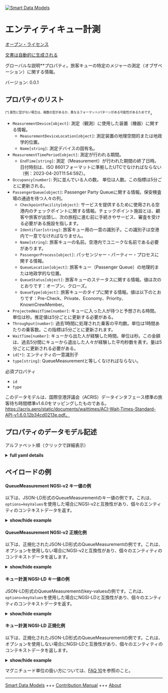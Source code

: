 <!-- 10-Header -->  
[![Smart Data Models](https://smartdatamodels.org/wp-content/uploads/2022/01/SmartDataModels_logo.png "Logo")](https://smartdatamodels.org)  
エンティティキュー計測  
===========<!-- /10-Header -->  
<!-- 15-License -->  
[オープン・ライセンス](https://github.com/smart-data-models//dataModel.ACRIS/blob/master/QueueMeasurement/LICENSE.md)  
[文書は自動的に生成される](https://docs.google.com/presentation/d/e/2PACX-1vTs-Ng5dIAwkg91oTTUdt8ua7woBXhPnwavZ0FxgR8BsAI_Ek3C5q97Nd94HS8KhP-r_quD4H0fgyt3/pub?start=false&loop=false&delayms=3000#slide=id.gb715ace035_0_60)  
<!-- /15-License -->  
<!-- 20-Description -->  
グローバルな説明**プロパティ。旅客キューの特定のメジャーの測定（オブザベーション）に関する情報。  
バージョン: 0.0.1  
<!-- /20-Description -->  
<!-- 30-PropertiesList -->  

## プロパティのリスト  

<sup><sub>[*] 属性に型がない場合は、複数の型があるか、異なるフォーマット/パターンがある可能性があるためです</sub></sup>。  
- `MeasurementDevice[object]`: 測定（観測）に使用した装置（機器）に関する情報。  	- `MeasurementDeviceLocation[object]`: 測定装置の地理空間的または地政学的位置。    
	- `Name[string]`: 測定デバイスの固有名。    
- `MeasurementTimePeriod[object]`: 測定が行われる期間。  	- `EndTime[string]`: 測定（Measurement）が行われた期間の終了日時。日付時刻は、ISO 8601フォーマットに準拠したUTCでなければならない（例：2023-04-20T11:54:59Z）。    
- `Occupancy[number]`: 列に並んでいる人の数。  単位は人数。この指標は5分ごとに更新される。  - `PassengerQueue[object]`: Passenger Party Queueに関する情報。保安検査場の通過を待つ人々の列。  	- `CheckpointFacility[object]`: サービスを提供するために使用される空港内のチェックポイントに関する情報。チェックポイント施設とは、顧客や旅客が出頭し、次の旅程に進む前に手続きやサービス、審査を受ける必要がある施設を指します。    
	- `Identifier[string]`: 旅客キュー用の一意の識別子。この識別子は空港内で一意でなければなりません。    
	- `Name[string]`: 旅客キューの名前。空港内でユニークな名前である必要があります。    
	- `PassengerProcess[object]`: パッセンジャー・パーティー・プロセスに関する情報。    
	- `QueueLocation[object]`: 旅客キュー（Passenger Queue）の地理的または地政学的な位置。    
	- `QueueStatus[object]`: 旅客キューのステータスに関する情報。値は次のとおりです：オープン、クローズ。    
	- `QueueType[object]`: 旅客キューのタイプに関する情報。値は以下のとおりです：Pre-Check、Private、Economy、Priority、KnownCrewMember。    
- `ProjectedWaitTime[number]`: キューに入った人が待つと予想される時間。単位は秒。推定値は5分ごとに更新する必要がある。  - `Throughput[number]`: 過去1時間に処理された乗客の平均数。単位は1時間あたりの乗客数。この指標は5分ごとに更新されます。  - `WaitTime[number]`: キューから出た人が経験した時間。単位は秒。この金額は、過去5分間にキューから退出した人々が経験した平均秒数を表す。量は5分ごとに更新される必要がある。  - `id[*]`: エンティティの一意識別子  - `type[string]`: QueueMeasurementと等しくなければならない。  <!-- /30-PropertiesList -->  
<!-- 35-RequiredProperties -->  
必須プロパティ  
- `id`  - `type`  <!-- /35-RequiredProperties -->  
<!-- 40-RequiredProperties -->  
このデータモデルは、国際空港評議会（ACRIS）データインタフェース標準の旅客待ち時間標準v1.6.0をマッピングしたものである。https://acris.aero/static/documents/waittimes/ACI-Wait-Times-Standard-API-v1.6.0.12b34cd0213e.pdf。  
<!-- /40-RequiredProperties -->  
<!-- 50-DataModelHeader -->  
## プロパティのデータモデル記述  
アルファベット順（クリックで詳細表示）  
<!-- /50-DataModelHeader -->  
<!-- 60-ModelYaml -->  
<details><summary><strong>full yaml details</strong></summary>    
```yaml  
QueueMeasurement:    
  description: Property. Information about the measurements (observations) of particular Measures of a Passenger Queue.    
  properties:    
    MeasurementDevice:    
      description: Information about the device (equipment) used to take measurements (observations).    
      properties:    
        MeasurementDeviceLocation:    
          description: The geospatial or geopolitical location of a Measurement Device.    
          properties:    
            Name:    
              description: Unique name for the location of the Measurement Device.    
              type: string    
              x-ngsi:    
                type: Property    
          type: object    
          x-ngsi:    
            type: Property    
        Name:    
          description: Unique name for the Measurement Device.    
          type: string    
          x-ngsi:    
            type: Property    
      type: object    
      x-ngsi:    
        type: Property    
    MeasurementTimePeriod:    
      description: The time period over which a Measurement is taken.    
      properties:    
        EndTime:    
          description: 'The date and time at the end of the time period over which a Measurement is taken. Date time should be UTC, compliant with ISO 8601 format (e.g. 2023-04-20T11:54:59Z)'    
          type: string    
          x-ngsi:    
            type: Property    
      type: object    
      x-ngsi:    
        type: Property    
    Occupancy:    
      description: The count of people in the queue.  The unit of measure is number of people. This metric is updated every five minutes.    
      type: number    
      x-ngsi:    
        type: Property    
    PassengerQueue:    
      description: Information about the Passenger Party Queue. A line of people waiting to pass through the security checkpoint process.    
      properties:    
        CheckpointFacility:    
          description: 'Information about a Checkpoint in an Airport used to provide services. A Checkpoint facility is any facility where customers and passengers turn up and need to be processed, serviced or screened before proceeding to the next stage of their journey. '    
          properties:    
            CheckpointAreaLocation:    
              description: The geospatial or geopolitical location of a Checkpoint.    
              properties:    
                AirportElevation:    
                  description: 'The height of an Airport, above sea level.'    
                  properties:    
                    AirportElevationUnitOfMeasurement:    
                      description: The unit of measure of the height of an Airport above sea level (FT for foot or M for metre).    
                      properties:    
                        Name:    
                      type: object    
                      x-ngsi:    
                        type: Property    
                    Name:    
                      description: The name of an Airport elevation above sea level.    
                      type: string    
                      x-ngsi:    
                        type: Property    
                    Value:    
                      description: The value of an Airport elevation above sea level.    
                      type: number    
                      x-ngsi:    
                        type: Property    
                  type: object    
                  x-ngsi:    
                    type: Property    
                Latitude:    
                  description: Coordinate of the latitude of the checkpoint area location.    
                  type: number    
                  x-ngsi:    
                    type: Property    
                Longitude:    
                  description: Coordinate of the longitude of the checkpoint area location.    
                  type: number    
                  x-ngsi:    
                    type: Property    
                Name:    
                  description: Unique name for geospatial or geopolitical location of a Checkpoint Area Location.    
                  type: string    
                  x-ngsi:    
                    type: Property    
                Srid:    
                  description: 'A Spatial Reference System Identifier (SRID), to identify the spatial coordinate system definitions'    
                  type: integer    
                  x-ngsi:    
                    type: Property    
                ZoneAreaLocation:    
                  description: The geospatial or geopolitical location of a Queuing Zone in a Terminal.    
                  properties:    
                    Name:    
                      description: Unique name for the Zone Area Location.    
                      type: string    
                      x-ngsi:    
                        type: Property    
                    TerminalAreaLocation:    
                      description: The geospatial or geopolitical location of an Airport Terminal building.    
                      properties:    
                        AirportLocation:    
                        Name:    
                      type: object    
                      x-ngsi:    
                        type: Property    
                  type: object    
                  x-ngsi:    
                    type: Property    
              type: object    
              x-ngsi:    
                type: Property    
            CheckpointFacilityOperatorParty:    
              description: Information that describes the Party responsible for the operation of a Checkpoint in an Airport.    
              properties:    
                Name:    
                  description: Unique name of the Operator Party for the Checkpoint Facility.    
                  type: string    
                  x-ngsi:    
                    type: Property    
              type: object    
              x-ngsi:    
                type: Property    
            CheckpointFacilityType:    
              description: 'Information that describes the classification for a Checkpoint in an Airport. Values are: Security Screening, Customs.'    
              properties:    
                Code:    
                  description: Unique code for the Checkpoint Facility Type.    
                  type: string    
                  x-ngsi:    
                    type: Property    
                Description:    
                  description: Description of the Checkpoint Facility Type.    
                  type: string    
                  x-ngsi:    
                    type: Property    
              type: object    
              x-ngsi:    
                type: Property    
            ConcourseFacility:    
              description: Information about an Airport Concourse as buildings or infrastructure used to provide services.    
              properties:    
                Identifier:    
                  description: Unique identifier for the Concourse Facility.    
                  type: string    
                  x-ngsi:    
                    type: Property    
                Name:    
                  description: Unique name for the Concourse Facility.    
                  type: string    
                  x-ngsi:    
                    type: Property    
                TerminalFacility:    
                  description: Information about an Airport Terminal as buildings or infrastructure used to provide services.    
                  properties:    
                    AirportFacility:    
                      description: Information about an Airport as buildings or infrastructure used to provide services.    
                      properties:    
                        IataCode:    
                        IcaoCode:    
                        Name:    
                      type: object    
                      x-ngsi:    
                        type: Property    
                    Identifier:    
                      description: Unique identifier for the Terminal Facility.    
                      type: string    
                      x-ngsi:    
                        type: Property    
                    Name:    
                      description: Unique name for the Terminal Facility.    
                      type: string    
                      x-ngsi:    
                        type: Property    
                  type: object    
                  x-ngsi:    
                    type: Property    
              type: object    
              x-ngsi:    
                type: Property    
            Description:    
              description: Description of the Checkpoint Facility.    
              type: string    
              x-ngsi:    
                type: Property    
            Identifier:    
              description: Unique identifier for the Checkpoint Facility. The identifier should be unique within an Airport.    
              type: string    
              x-ngsi:    
                type: Property    
            Name:    
              description: Unique name for the Checkpoint Facility. The name should be unique within an Airport.    
              type: string    
              x-ngsi:    
                type: Property    
            OperationTimePeriod:    
              description: The time period over which the Checkpoint is operating.    
              properties:    
                ClosingTime:    
                  description: 'The date and time from when the Checkpoint Facility is closed. Date time should be UTC, compliant with ISO 8601 format (e.g. 2023-04-20T11:54:59Z)'    
                  type: string    
                  x-ngsi:    
                    type: Property    
                OpeningTime:    
                  description: 'The date and time from when the Checkpoint Facility is open. Date time should be UTC, compliant with ISO 8601 format (e.g. 2023-04-20T11:54:59Z)'    
                  type: string    
                  x-ngsi:    
                    type: Property    
              type: object    
              x-ngsi:    
                type: Property    
          type: object    
          x-ngsi:    
            type: Property    
        Identifier:    
          description: Unique identifier for the Passenger Queue. The identifier should be unique within an Airport.    
          type: string    
          x-ngsi:    
            type: Property    
        Name:    
          description: Name of the Passenger Queue. The name should be unique within an Airport.    
          type: string    
          x-ngsi:    
            type: Property    
        PassengerProcess:    
          description: Information about the Passenger Party Process.    
          properties:    
            Name:    
              description: Unique name for the Passenger Process.    
              type: string    
              x-ngsi:    
                type: Property    
            PassengerProcessType:    
              description: Information about the type of Passenger Party Process.    
              properties:    
                Code:    
                  description: Unique code for the type of Passenger Party Process.    
                  type: string    
                  x-ngsi:    
                    type: Property    
                Description:    
                  description: Description of the type of Passenger Party Process.    
                  type: string    
                  x-ngsi:    
                    type: Property    
              type: object    
              x-ngsi:    
                type: Property    
          type: object    
          x-ngsi:    
            type: Property    
        QueueLocation:    
          description: The geospatial or geopolitical location of a Passenger Queue.    
          properties:    
            Name:    
              description: Unique name for the Queue Location.    
              type: string    
              x-ngsi:    
                type: Property    
          type: object    
          x-ngsi:    
            type: Property    
        QueueStatus:    
          description: 'Information about the status of a Passenger Queue. Values can be: Open, Closed.'    
          properties:    
            Name:    
              description: Unique name for the status of the Passenger Queue.    
              type: string    
              x-ngsi:    
                type: Property    
          type: object    
          x-ngsi:    
            type: Property    
        QueueType:    
          description: 'Information about the type of a Passenger Queue. Values can be: Pre-Check, Private, Economy, Priority, KnownCrewMember.'    
          properties:    
            Code:    
              description: Unique code for the type of Passenger Queue.    
              type: string    
              x-ngsi:    
                type: Property    
            Description:    
              description: Description of the type of Passenger Queue.    
              type: string    
              x-ngsi:    
                type: Property    
          type: object    
          x-ngsi:    
            type: Property    
      type: object    
      x-ngsi:    
        type: Property    
    ProjectedWaitTime:    
      description: The estimated time that a person entering the queue can expect to wait. The unit of measure is seconds. Estimates are required to be updated every five minutes.    
      type: number    
      x-ngsi:    
        type: Property    
    Throughput:    
      description: The average number of passengers processed over the past hour. The unit of measure is passengers per hour. This metric is updated every five minutes.    
      type: number    
      x-ngsi:    
        type: Property    
    WaitTime:    
      description: The duration that a person exiting the queue has experienced. The unit of measure is seconds. The amount represents the average number of seconds experienced by people exiting the queue in the last five minutes. The amounts are required to be updated every five minutes.    
      type: number    
      x-ngsi:    
        type: Property    
    id:    
      anyOf:    
        - description: Identifier format of any NGSI entity    
          maxLength: 256    
          minLength: 1    
          pattern: ^[\w\-\.\{\}\$\+\*\[\]`|~^@!,:\\]+$    
          type: string    
          x-ngsi:    
            type: Property    
        - description: Identifier format of any NGSI entity    
          format: uri    
          type: string    
          x-ngsi:    
            type: Property    
      description: Unique identifier of the entity    
      x-ngsi:    
        type: Property    
    type:    
      description: It must be equal to QueueMeasurement.    
      enum:    
        - QueueMeasurement    
      type: string    
      x-ngsi:    
        type: Property    
  required:    
    - id    
    - type    
  type: object    
  x-derived-from: https://acris.aero/static/documents/waittimes/ACI-Wait-Times-API-Specification-v1.6.0.1c4ec122da9a.yaml    
  x-disclaimer: 'Redistribution and use in source and binary forms, with or without modification, are permitted  provided that the license conditions are met. Copyleft (c) 2022 Contributors to Smart Data Models Program'    
  x-license-url: https://github.com/smart-data-models/dataModel.ACRIS/blob/master/QueueMeasurement/LICENSE.md    
  x-model-schema: https://smart-data-models.github.io/dataModel.ACRIS/QueueMeasurement/schema.json    
  x-model-tags: ACRIS    
  x-version: 0.0.1    
```  
</details>    
<!-- /60-ModelYaml -->  
<!-- 70-MiddleNotes -->  
<!-- /70-MiddleNotes -->  
<!-- 80-Examples -->  
## ペイロードの例  
#### QueueMeasurement NGSI-v2 キー値の例  
以下は、JSON-LD形式のQueueMeasurementのキー値の例です。これは、`options=keyValues`を使用した場合にNGSI-v2と互換性があり、個々のエンティティのコンテキストデータを返す。  
<details><summary><strong>show/hide example</strong></summary>    
```json  
{  
  "id": "urn:ngsi-ld:QueueMeasurement:id:IEQX:79193255",  
  "type": "QueueMeasurement",  
  "Occupancy": 58,  
  "ProjectedWaitTime": 544.4,  
  "Throughput": 384,  
  "WaitTime": 645.9,  
  "MeasurementDevice": {  
    "Name": "",  
    "MeasurementDeviceLocation": {  
      "Name": ""  
    }  
  },  
  "MeasurementTimePeriod": {  
    "EndTime": "2023-03-22T18:59:02Z"  
  },  
  "PassengerQueue": {  
    "Identifier": "1",  
    "Name": "1",  
    "CheckpointFacility": {  
      "Description": "",  
      "Identifier": "1bdaec90-7a42-11e7-bb31-be2e44b06b34",  
      "Name": "Checkpoint B",  
      "CheckpointAreaLocation": {  
      "Latitude": 40.42,  
      "Longitude": 3.08,  
      "Name": "",  
      "$rid": 0  
    },  
      "CheckpointFacilityOperatorParty": {  
      "Name": ""  
    },  
      "CheckpointFacilityType": {  
      "Code": "",  
      "Description": ""  
    },  
      "ConcourseFacility": {  
        "Identifier": "BA/B",  
        "Name": "Boarding Area B",  
        "TerminalFacility": {  
          "Identifier": "T1",  
          "Name": "Terminal 1",  
          "AirportFacility": {  
            "IataCode": "SFO",  
            "IcaoCode": "KSFO",  
            "Name": "San Francisco InternationalAirport"  
          }  
        }  
      },  
      "OperationTimePeriod": ""  
    },  
    "PassengerProcess": {  
      "Name": "",  
      "PassengerProcessType": {  
        "Code": "",  
        "Description": ""  
      }  
    },  
    "QueueLocation": {  
      "Name": ""  
    },  
    "QueueStatus": {  
      "Name": ""  
    },  
    "QueueType": {  
      "Code": "",  
      "Description": ""  
    }  
  }  
}  
```  
</details>  
#### QueueMeasurement NGSI-v2 正規化例  
以下は、正規化されたJSON-LD形式のQueueMeasurementの例です。これは、オプションを使用しない場合にNGSI-v2と互換性があり、個々のエンティティのコンテキストデータを返します。  
<details><summary><strong>show/hide example</strong></summary>    
```json  
{  
  "id": "urn:ngsi-ld:QueueMeasurement:id:IEQX:79193255",  
  "type": "QueueMeasurement",  
  "Occupancy": {  
    "type": "Number",  
    "value": 58  
  },  
  "ProjectedWaitTime": {  
    "type": "Number",  
    "value": 544.4  
  },  
  "Throughput": {  
    "type": "Number",  
    "value": 384  
  },  
  "WaitTime": {  
    "type": "Number",  
    "value": 645.9  
  },  
  "MeasurementDevice": {  
    "type": "StructuredValue",  
    "value": {  
      "Name": "",  
      "MeasurementDeviceLocation": {  
        "Name": ""  
      }  
    }  
  },  
  "MeasurementTimePeriod": {  
    "type": "StructuredValue",  
    "value": {  
      "EndTime": "2023-03-22T18:59:02Z"  
    }  
  },  
  "PassengerQueue": {  
    "type": "StructuredValue",  
    "value": {  
      "Identifier": "1",  
      "Name": "1",  
      "CheckpointFacility": {  
        "Description": "",  
        "Identifier": "1bdaec90-7a42-11e7-bb31-be2e44b06b34",  
        "Name": "Checkpoint B",  
        "CheckpointAreaLocation": "",  
        "CheckpointFacilityOperatorParty": "",  
        "CheckpointFacilityType": "",  
        "ConcourseFacility": {  
          "Identifier": "BA/B",  
          "Name": "Boarding Area B",  
          "TerminalFacility": {  
            "Identifier": "T1",  
            "Name": "Terminal 1",  
            "AirportFacility": {  
              "IataCode": "SFO",  
              "IcaoCode": "KSFO",  
              "Name": "San Francisco InternationalAirport"  
            }  
          }  
        },  
        "OperationTimePeriod": ""  
      },  
      "PassengerProcess": {  
        "Name": "",  
        "PassengerProcessType": {  
          "Code": "",  
          "Description": ""  
        }  
      },  
      "QueueLocation": {  
        "Name": ""  
      },  
      "QueueStatus": {  
        "Name": ""  
      },  
      "QueueType": {  
        "Code": "",  
        "Description": ""  
      }  
    }  
  }  
}  
```  
</details>  
#### キュー計測 NGSI-LD キー値の例  
JSON-LD形式のQueueMeasurementのkey-valuesの例です。これは、`options=keyValues`を使用した場合にNGSI-LDと互換性があり、個々のエンティティのコンテキストデータを返す。  
<details><summary><strong>show/hide example</strong></summary>    
```json  
{  
  "id": "urn:ngsi-ld:QueueMeasurement:id:IEQX:79193255",  
  "type": "QueueMeasurement",  
  "Occupancy": 58,  
  "ProjectedWaitTime": 544.4,  
  "Throughput": 384,  
  "WaitTime": 645.9,  
  "MeasurementDevice": {  
    "Name": "",  
    "MeasurementDeviceLocation": {  
      "Name": ""  
    }  
  },  
  "MeasurementTimePeriod": {  
    "EndTime": "2023-03-22T18:59:02Z"  
  },  
  "PassengerQueue": {  
    "Identifier": "1",  
    "Name": "1",  
    "CheckpointFacility": {  
      "Description": "",  
      "Identifier": "1bdaec90-7a42-11e7-bb31-be2e44b06b34",  
      "Name": "Checkpoint B",  
      "CheckpointAreaLocation": {  
        "Latitude": 43.02,  
        "longitude": 3.08  
      },  
      "CheckpointFacilityOperatorParty": {  
        "Name": ""  
      },  
      "CheckpointFacilityType": {  
        "Code": "",  
        "Description": ""  
      },  
      "ConcourseFacility": {  
        "Identifier": "BA/B",  
        "Name": "Boarding Area B",  
        "TerminalFacility": {  
          "Identifier": "T1",  
          "Name": "Terminal 1",  
          "AirportFacility": {  
            "IataCode": "SFO",  
            "IcaoCode": "KSFO",  
            "Name": "San Francisco InternationalAirport"  
          }  
        }  
      },  
      "OperationTimePeriod": {  
        "ClosingTime": "",  
        "OpeningTime": ""  
      }  
    },  
    "PassengerProcess": {  
      "Name": "",  
      "PassengerProcessType": {  
        "Code": "",  
        "Description": ""  
      }  
    },  
    "QueueLocation": {  
      "Name": ""  
    },  
    "QueueStatus": {  
      "Name": ""  
    },  
    "QueueType": {  
      "Code": "",  
      "Description": ""  
    }  
  },  
  "@context": [  
    "https://raw.githubusercontent.com/smart-data-models/dataModel.ACRIS/master/context.jsonld"  
  ]  
}  
```  
</details>  
#### キュー計測 NGSI-LD 正規化例  
以下は、正規化されたJSON-LD形式のQueueMeasurementの例です。これは、オプションを使用しない場合にNGSI-LDと互換性があり、個々のエンティティのコンテキストデータを返します。  
<details><summary><strong>show/hide example</strong></summary>    
```json  
{  
  "id": "urn:ngsi-ld:QueueMeasurement:id:IEQX:79193255",  
  "type": "QueueMeasurement",  
  "Occupancy": {  
    "type": "Property",  
    "value": 58  
  },  
  "ProjectedWaitTime": {  
    "type": "Property",  
    "value": 544.4  
  },  
  "Throughput": {  
    "type": "Property",  
    "value": 384  
  },  
  "WaitTime": {  
    "type": "Property",  
    "value": 645.9  
  },  
  "MeasurementDevice": {  
    "type": "Property",  
    "value": {  
      "Name": "",  
      "MeasurementDeviceLocation": {  
        "Name": ""  
      }  
    }  
  },  
  "MeasurementTimePeriod": {  
    "type": "Property",  
    "value": {  
      "EndTime": "2023-03-22T18:59:02Z"  
    }  
  },  
  "PassengerQueue": {  
    "type": "Property",  
    "value": {  
      "Identifier": "1",  
      "Name": "1",  
      "CheckpointFacility": {  
        "Description": "",  
        "Identifier": "1bdaec90-7a42-11e7-bb31-be2e44b06b34",  
        "Name": "Checkpoint B",  
        "CheckpointAreaLocation": "",  
        "CheckpointFacilityOperatorParty": "",  
        "CheckpointFacilityType": "",  
        "ConcourseFacility": {  
          "Identifier": "BA/B",  
          "Name": "Boarding Area B",  
          "TerminalFacility": {  
            "Identifier": "T1",  
            "Name": "Terminal 1",  
            "AirportFacility": {  
              "IataCode": "SFO",  
              "IcaoCode": "KSFO",  
              "Name": "San Francisco InternationalAirport"  
            }  
          }  
        },  
        "OperationTimePeriod": ""  
      },  
      "PassengerProcess": {  
        "Name": "",  
        "PassengerProcessType": {  
          "Code": "",  
          "Description": ""  
        }  
      },  
      "QueueLocation": {  
        "Name": ""  
      },  
      "QueueStatus": {  
        "Name": ""  
      },  
      "QueueType": {  
        "Code": "",  
        "Description": ""  
      }  
    }  
  },  
  "@context": [  
    "https://raw.githubusercontent.com/smart-data-models/dataModel.ACRIS/master/context.jsonld"  
  ]  
}  
```  
</details><!-- /80-Examples -->  
<!-- 90-FooterNotes -->  
<!-- /90-FooterNotes -->  
<!-- 95-Units -->  
マグニチュード単位の扱い方については、[FAQ 10](https://smartdatamodels.org/index.php/faqs/)を参照のこと。  
<!-- /95-Units -->  
<!-- 97-LastFooter -->  
---  
[Smart Data Models](https://smartdatamodels.org) +++ [Contribution Manual](https://bit.ly/contribution_manual) +++ [About](https://bit.ly/Introduction_SDM)<!-- /97-LastFooter -->  
